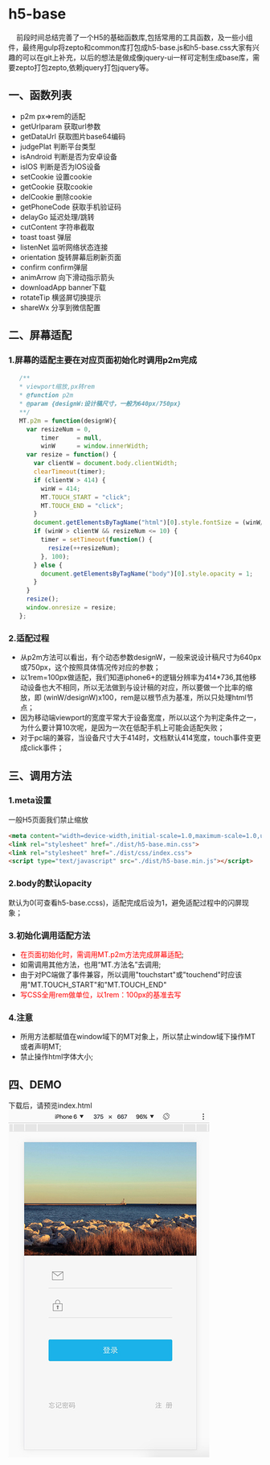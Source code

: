 # h5-base

&nbsp;&nbsp;&nbsp;&nbsp;前段时间总结完善了一个H5的基础函数库,包括常用的工具函数，及一些小组件，最终用gulp将zepto和common库打包成h5-base.js和h5-base.css大家有兴趣的可以在git上补充，以后的想法是做成像jquery-ui一样可定制生成base库，需要zepto打包zepto,依赖jquery打包jquery等。

## 一、函数列表

* p2m                   px=>rem的适配
* getUrlparam           获取url参数
* getDataUrl            获取图片base64编码
* judgePlat             判断平台类型
* isAndroid             判断是否为安卓设备
* isIOS                 判断是否为IOS设备
* setCookie             设置cookie
* getCookie             获取cookie
* delCookie             删除cookie
* getPhoneCode          获取手机验证码
* delayGo               延迟处理/跳转
* cutContent            字符串截取
* toast toast           弹层
* listenNet             监听网络状态连接
* orientation           旋转屏幕后刷新页面
* confirm               confirm弹层
* animArrow             向下滑动指示箭头
* downloadApp           banner下载
* rotateTip             横竖屏切换提示
* shareWx               分享到微信配置

## 二、屏幕适配
### 1.屏幕的适配主要在对应页面初始化时调用p2m完成
```javascript
   /**
   * viewport缩放,px转rem
   * @function p2m
   * @param {designW:设计稿尺寸，一般为640px/750px}
   **/
   MT.p2m = function(designW){
     var resizeNum = 0,
         timer     = null,
         winW      = window.innerWidth;
     var resize = function() {
       var clientW = document.body.clientWidth;
       clearTimeout(timer);
       if (clientW > 414) {
         winW = 414;
         MT.TOUCH_START = "click";
         MT.TOUCH_END = "click";
       }
       document.getElementsByTagName("html")[0].style.fontSize = (winW/designW)*100 + "px";
       if (winW > clientW && resizeNum <= 10) {
         timer = setTimeout(function() {
           resize(++resizeNum);
         }, 100);
       } else {
         document.getElementsByTagName("body")[0].style.opacity = 1;
       }
     }
     resize();
     window.onresize = resize;
   };
```

### 2.适配过程
* 从p2m方法可以看出，有个动态参数designW，一般来说设计稿尺寸为640px或750px，这个按照具体情况传对应的参数；
* 以1rem=100px做适配，我们知道iphone6+的逻辑分辨率为414*736,其他移动设备也大不相同，所以无法做到与设计稿的对应，所以要做一个比率的缩放，即      (winW/designW)x100，rem是以根节点为基准，所以只处理html节点；
* 因为移动端viewport的宽度平常大于设备宽度，所以以这个为判定条件之一，为什么要计算10次呢，是因为一次在低配手机上可能会适配失败；
* 对于pc端的兼容，当设备尺寸大于414时，文档默认414宽度，touch事件变更成click事件；

## 三、调用方法

### 1.meta设置
一般H5页面我们禁止缩放

```html
<meta content="width=device-width,initial-scale=1.0,maximum-scale=1.0,user-scalable=no" name="viewport">
<link rel="stylesheet" href="./dist/h5-base.min.css">
<link rel="stylesheet" href="./dist/css/index.css">
<script type="text/javascript" src="./dist/h5-base.min.js"></script>
```

### 2.body的默认opacity
默认为0(可查看h5-base.ccss)，适配完成后设为1，避免适配过程中的闪屏现象；

### 3.初始化调用适配方法
* <font color=red>在页面初始化时，需调用MT.p2m方法完成屏幕适配</font>;
* 如需调用其他方法，也用“MT.方法名”去调用;
* 由于对PC端做了事件兼容，所以调用"touchstart"或"touchend"时应该用"MT.TOUCH_START"和"MT.TOUCH_END"
* <font color=red>写CSS全用rem做单位，以1rem：100px的基准去写</font>

### 4.注意
* 所用方法都赋值在window域下的MT对象上，所以禁止window域下操作MT或者声明MT;
* 禁止操作html字体大小;

## 四、DEMO
下载后，请预览index.html
![demo](./src/images/preview.png)
